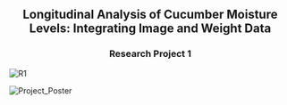 <h2 align="center">Longitudinal Analysis of Cucumber Moisture Levels: Integrating Image and Weight Data</h2>

<h3 align="center">Research Project 1</h3>

![R1](https://github.com/user-attachments/assets/5f48716f-faf7-4043-b492-ab719a3a4e30)


![Project_Poster](https://github.com/user-attachments/assets/01327715-6b63-4881-8351-7915db0c0dbb)
